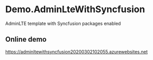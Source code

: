 # Demo.AdminLteWithSyncfusion
AdminLTE template with Syncfusion packages enabled 

## Online demo
https://adminltewithsyncfusion20200302102055.azurewebsites.net
